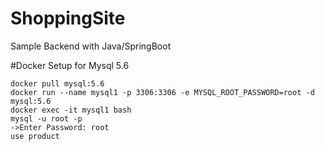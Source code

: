# ShoppingSite
Sample Backend with Java/SpringBoot

#Docker Setup for Mysql 5.6

```
docker pull mysql:5.6
docker run --name mysql1 -p 3306:3306 -e MYSQL_ROOT_PASSWORD=root -d mysql:5.6
docker exec -it mysql1 bash
mysql -u root -p
->Enter Password: root
use product
```
